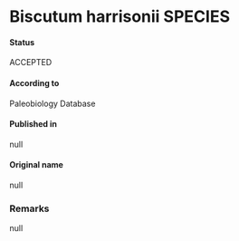 Biscutum harrisonii SPECIES
=======

#### Status
ACCEPTED

#### According to
Paleobiology Database

#### Published in
null

#### Original name
null

### Remarks
null